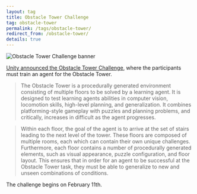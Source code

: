 ```yaml
---
layout: tag
title: Obstacle Tower Challenge
tag: obstacle-tower
permalink: /tags/obstacle-tower/
redirect_from: /obstacle-tower/
details: true
---
```


<div class="w80" style="margin: 10px auto;">
  <img src="{{ absolute_url }}/assets/blog/obstacle-tower/1/banner.jpg" alt="Obstacle Tower Challenge banner">
</div>

[Unity announced the Obstacle Tower Challenge](https://blogs.unity3d.com/2019/01/28/obstacle-tower-challenge-test-the-limits-of-intelligence-systems/), where the participants must train an agent for the Obstacle Tower. 

> The Obstacle Tower is a procedurally generated environment consisting of multiple floors to be solved by a learning agent. It is designed to test learning agents abilities in computer vision, locomotion skills, high-level planning, and generalization. It combines platforming-style gameplay with puzzles and planning problems, and critically, increases in difficult as the agent progresses.

> Within each floor, the goal of the agent is to arrive at the set of stairs leading to the next level of the tower. These floors are composed of multiple rooms, each which can contain their own unique challenges. Furthermore, each floor contains a number of procedurally generated elements, such as visual appearance, puzzle configuration, and floor layout. This ensures that in order for an agent to be successful at the Obstacle Tower task, they must be able to generalize to new and unseen combinations of conditions.

The challenge begins on February 11th.
